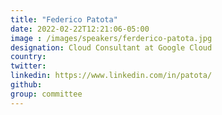 ```yaml
---
title: "Federico Patota"
date: 2022-02-22T12:21:06-05:00
image : /images/speakers/ferderico-patota.jpg
designation: Cloud Consultant at Google Cloud
country: 
twitter: 
linkedin: https://www.linkedin.com/in/patota/
github: 
group: committee
---
```

